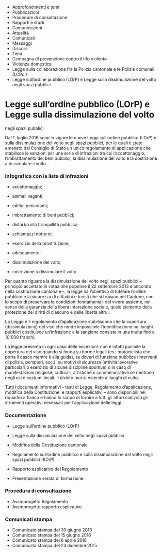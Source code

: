   * Approfondimenti e temi
  * Pubblicazioni
  * Procedure di consultazione
  * Rapporti e studi
  * Comunicazioni
  * Attualità
  * Comunicati
  * Messaggi
  * Discorsi
  * Temi
  * Campagna di prevenzione contro il tifo violento
  * Violenza domestica
  * Legge sulla collaborazione fra la Polizia cantonale e le Polizie comunali (LCPol)
  * Legge sull’ordine pubblico (LOrP) e Legge sulla dissimulazione del volto negli spazi pubblici

#  Legge sull’ordine pubblico (LOrP) e Legge sulla dissimulazione del volto
negli spazi pubblici

Dal 1. luglio 2016 sono in vigore le nuove Leggi sull’ordine pubblico (LOrP) e
sulla dissimulazione del volto negli spazi pubblici, per le quali è stato
emanato dal Consiglio di Stato un unico regolamento di applicazione che
stabilisce le sanzioni per una serie di infrazioni tra cui l’accattonaggio,
l’imbrattamento dei beni pubblici, la dissimulazione del volto e la
costrizione a dissimulare il volto.

###  Infografica con la lista di infrazioni

  * accattonaggio;
  * animali vaganti;
  * edifici pericolanti;
  * imbrattamento di beni pubblici;
  * disturbo alla tranquillità pubblica;

  * schiamazzi notturni;
  * esercizio della prostituzione;
  * adescamento;
  * dissimulazione del volto;
  * costrizione a dissimulare il volto.

Per quanto riguarda la dissimulazione del volto negli spazi pubblici –
principio accettato in votazione popolare il 22 settembre 2013 e ancorato
nella costituzione cantonale –, la legge ha l’obiettivo di tutelare l’ordine
pubblico e la sicurezza di cittadini e turisti che si trovano nel Cantone, con
lo scopo di preservare le condizioni fondamentali del vivere assieme, nel
senso della garanzia della libera interazione sociale, quale elemento della
protezione dei diritti di ciascuno e delle libertà altrui.

La Legge e il regolamento d’applicazione stabiliscono che la copertura
(dissimulazione) del viso che rende impossibile l’identificazione nei luoghi
pubblici costituisce un’infrazione e la sanzione consiste in una multa fino a
10'000 franchi.

La legge presenta in ogni caso delle eccezioni: non è infatti punibile la
copertura del viso quando si fonda su norme legali (es.: motociclista che
porta il casco mentre è alla guida), su doveri di funzione pubblica
(interventi di polizia, pompieri, ecc.), su motivi di sicurezza (attività
lavorative particolari o esercizio di alcune discipline sportive) o in caso di
manifestazioni religiose, culturali, artistiche o commemorative se rientrano
negli usi e costumi locali. Il divieto non si estende ai luoghi di culto.

Tutti i documenti informativi – testi di Legge, Regolamento d’applicazione,
modifica della Costituzione, e rapporti esplicativi – sono disponibili nel
riquadro a fianco e hanno lo scopo di fornire a tutti gli attori coinvolti gli
strumenti operativi necessari per l’applicazione delle leggi.

###  Documentazione

  * Legge sull’ordine pubblico (LOrP)
  * Legge sulla dissimulazione del volto negli spazi pubblici
  * Modifica della Costituzione cantonale
  * Regolamento sull’ordine pubblico e sulla dissimulazione del volto negli spazi pubblici (ROrP)
  * Rapporto esplicativo del Regolamento

  * Presentazione serata di formazione

###  Procedura di consultazione

  * Avamprogetto Regolamento
  * Avamprogetto rapporto esplicativo

###  Comunicati stampa

  * Comunicato stampa del 30 giugno 2016
  * Comunicato stampa del 15 giugno 2016
  * Comunicato stampa del 6 aprile 2016
  * Comunicato stampa del 23 dicembre 2015

  
  

